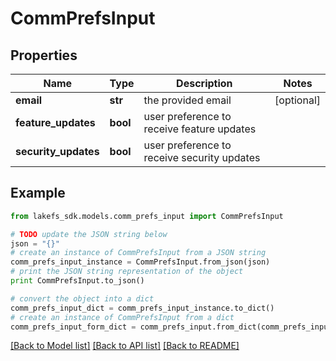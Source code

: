 # CommPrefsInput


## Properties

Name | Type | Description | Notes
------------ | ------------- | ------------- | -------------
**email** | **str** | the provided email | [optional] 
**feature_updates** | **bool** | user preference to receive feature updates | 
**security_updates** | **bool** | user preference to receive security updates | 

## Example

```python
from lakefs_sdk.models.comm_prefs_input import CommPrefsInput

# TODO update the JSON string below
json = "{}"
# create an instance of CommPrefsInput from a JSON string
comm_prefs_input_instance = CommPrefsInput.from_json(json)
# print the JSON string representation of the object
print CommPrefsInput.to_json()

# convert the object into a dict
comm_prefs_input_dict = comm_prefs_input_instance.to_dict()
# create an instance of CommPrefsInput from a dict
comm_prefs_input_form_dict = comm_prefs_input.from_dict(comm_prefs_input_dict)
```
[[Back to Model list]](../README.md#documentation-for-models) [[Back to API list]](../README.md#documentation-for-api-endpoints) [[Back to README]](../README.md)


